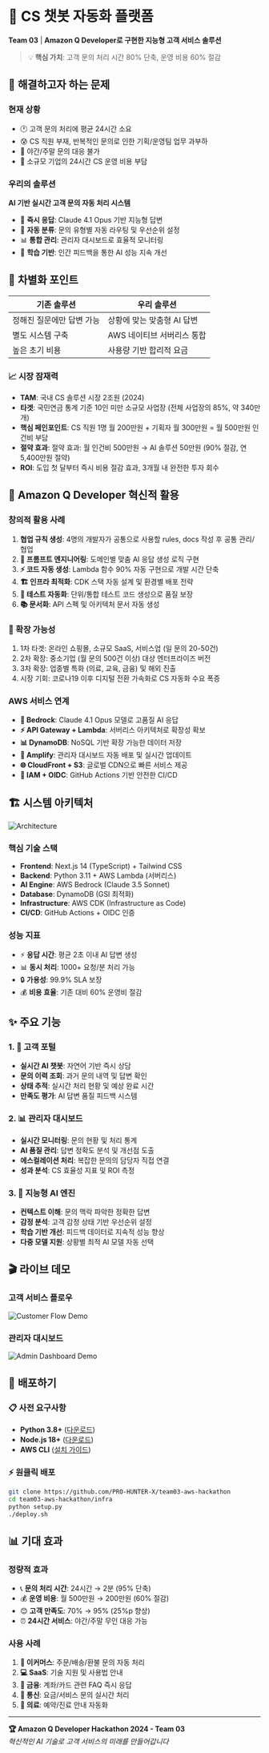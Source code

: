 # 🤖 CS 챗봇 자동화 플랫폼
**Team 03** | **Amazon Q Developer로 구현한 지능형 고객 서비스 솔루션**

> 💡 **핵심 가치**: 고객 문의 처리 시간 80% 단축, 운영 비용 60% 절감

## 🎯 해결하고자 하는 문제

### 현재 상황
- 🕐 고객 문의 처리에 평균 24시간 소요
- 😰 CS 직원 부재, 반복적인 문의로 인한 기획/운영팀 업무 과부하  
- 🌙 야간/주말 문의 대응 불가
- 💸 소규모 기업의 24시간 CS 운영 비용 부담

### 우리의 솔루션
**AI 기반 실시간 고객 문의 자동 처리 시스템**
- 🚀 **즉시 응답**: Claude 4.1 Opus 기반 지능형 답변
- 🔄 **자동 분류**: 문의 유형별 자동 라우팅 및 우선순위 설정
- 📊 **통합 관리**: 관리자 대시보드로 효율적 모니터링
- 🎯 **학습 기반**: 인간 피드백을 통한 AI 성능 지속 개선

## 🌟 차별화 포인트

| 기존 솔루션 | 우리 솔루션 |
|------------|------------|
| 정해진 질문에만 답변 가능 | 상황에 맞는 맞춤형 AI 답변 |
| 별도 시스템 구축 | AWS 네이티브 서버리스 통합 |
| 높은 초기 비용 | 사용량 기반 합리적 요금 |

### 📈 시장 잠재력
- **TAM**: 국내 CS 솔루션 시장 2조원 (2024)
- **타겟**: 국민연금 통계 기준 10인 미만 소규모 사업장 (전체 사업장의 85%, 약 340만개)
- **핵심 페인포인트**: CS 직원 1명 월 200만원 + 기획자 월 300만원 = 월 500만원 인건비 부담
- **절약 효과**: 절약 효과: 월 인건비 500만원 → AI 솔루션 50만원 (90% 절감, 연 5,400만원 절약)
- **ROI**: 도입 첫 달부터 즉시 비용 절감 효과, 3개월 내 완전한 투자 회수

## 🔧 Amazon Q Developer 혁신적 활용

### 창의적 활용 사례
1. **협업 규칙 생성**: 4명의 개발자가 공통으로 사용할 rules, docs 작성 후 공통 관리/협업  
2. **🎯 프롬프트 엔지니어링**: 도메인별 맞춤 AI 응답 생성 로직 구현
3. **⚡ 코드 자동 생성**: Lambda 함수 90% 자동 구현으로 개발 시간 단축
4. **🏗️ 인프라 최적화**: CDK 스택 자동 설계 및 환경별 배포 전략
5. **🧪 테스트 자동화**: 단위/통합 테스트 코드 생성으로 품질 보장
6. **📚 문서화**: API 스펙 및 아키텍처 문서 자동 생성

### 🎯 확장 가능성
1. 1차 타겟: 온라인 쇼핑몰, 소규모 SaaS, 서비스업 (일 문의 20-50건)
2. 2차 확장: 중소기업 (월 문의 500건 이상) 대상 엔터프라이즈 버전
3. 3차 확장: 업종별 특화 (의료, 교육, 금융) 및 해외 진출
4. 시장 기회: 코로나19 이후 디지털 전환 가속화로 CS 자동화 수요 폭증

### AWS 서비스 연계
- **🧠 Bedrock**: Claude 4.1 Opus 모델로 고품질 AI 응답
- **⚡ API Gateway + Lambda**: 서버리스 아키텍처로 확장성 확보
- **📊 DynamoDB**: NoSQL 기반 확장 가능한 데이터 저장
- **🚀 Amplify**: 관리자 대시보드 자동 배포 및 실시간 업데이트
- **🌐 CloudFront + S3**: 글로벌 CDN으로 빠른 서비스 제공
- **🔐 IAM + OIDC**: GitHub Actions 기반 안전한 CI/CD

## 🏗️ 시스템 아키텍처

![Architecture](docs/architecture.png)

### 핵심 기술 스택
- **Frontend**: Next.js 14 (TypeScript) + Tailwind CSS
- **Backend**: Python 3.11 + AWS Lambda (서버리스)
- **AI Engine**: AWS Bedrock (Claude 3.5 Sonnet)
- **Database**: DynamoDB (GSI 최적화)
- **Infrastructure**: AWS CDK (Infrastructure as Code)
- **CI/CD**: GitHub Actions + OIDC 인증

### 성능 지표
- ⚡ **응답 시간**: 평균 2초 이내 AI 답변 생성
- 📊 **동시 처리**: 1000+ 요청/분 처리 가능
- 🔒 **가용성**: 99.9% SLA 보장
- 💰 **비용 효율**: 기존 대비 60% 운영비 절감

## ✨ 주요 기능

### 1. 🎯 고객 포털
- **실시간 AI 챗봇**: 자연어 기반 즉시 상담
- **문의 이력 조회**: 과거 문의 내역 및 답변 확인
- **상태 추적**: 실시간 처리 현황 및 예상 완료 시간
- **만족도 평가**: AI 답변 품질 피드백 시스템

### 2. 📊 관리자 대시보드  
- **실시간 모니터링**: 문의 현황 및 처리 통계
- **AI 품질 관리**: 답변 정확도 분석 및 개선점 도출
- **에스컬레이션 처리**: 복잡한 문의의 담당자 직접 연결
- **성과 분석**: CS 효율성 지표 및 ROI 측정

### 3. 🧠 지능형 AI 엔진
- **컨텍스트 이해**: 문의 맥락 파악한 정확한 답변
- **감정 분석**: 고객 감정 상태 기반 우선순위 설정
- **학습 기반 개선**: 피드백 데이터로 지속적 성능 향상
- **다중 모델 지원**: 상황별 최적 AI 모델 자동 선택

## 🎬 라이브 데모

### 고객 서비스 플로우
![Customer Flow Demo](docs/demo-customer.gif)

### 관리자 대시보드
![Admin Dashboard Demo](docs/demo-admin.gif)

## 🚀 배포하기

### 📋 사전 요구사항
- **Python 3.8+** ([다운로드](https://www.python.org/downloads/))
- **Node.js 18+** ([다운로드](https://nodejs.org/))
- **AWS CLI** ([설치 가이드](https://docs.aws.amazon.com/cli/latest/userguide/getting-started-install.html))

### ⚡ 원클릭 배포
```bash
git clone https://github.com/PRO-HUNTER-X/team03-aws-hackathon
cd team03-aws-hackathon/infra
python setup.py 
./deploy.sh
```

## 📊 기대 효과

### 정량적 효과
- 📞 **문의 처리 시간**: 24시간 → 2분 (95% 단축)
- 💰 **운영 비용**: 월 500만원 → 200만원 (60% 절감)  
- 😊 **고객 만족도**: 70% → 95% (25%p 향상)
- ⏰ **24시간 서비스**: 야간/주말 무인 대응 가능

### 사용 사례
1. **🛒 이커머스**: 주문/배송/환불 문의 자동 처리
2. **💻 SaaS**: 기술 지원 및 사용법 안내
3. **🏦 금융**: 계좌/카드 관련 FAQ 즉시 응답
4. **📱 통신**: 요금/서비스 문의 실시간 처리
5. **🏥 의료**: 예약/진료 안내 자동화

---

**🏆 Amazon Q Developer Hackathon 2024 - Team 03**  
*혁신적인 AI 기술로 고객 서비스의 미래를 만들어갑니다*
